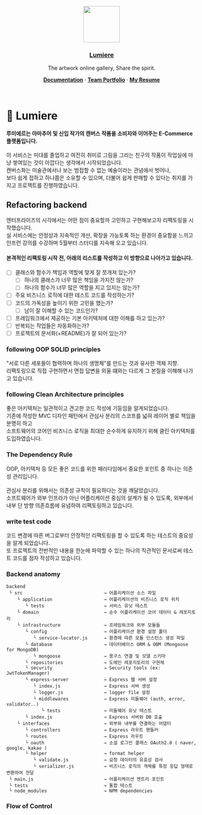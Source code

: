 <p align="center">
  <a href="https://www.lumieregallery.site/">
    <img src="https://user-images.githubusercontent.com/83930702/143972152-84715903-5971-49dc-b782-1a482495b3fc.png" height="96">
    <h3 align="center">Lumiere</h3>
  </a>
</p>

<p align="center">
  The artwork online gallery, Share the spirit.
</p>

<p align="center">
  <a href="https://github.com/heartane/Lumiere-backend/wiki"><strong>Documentation</strong></a> ·
  <a href="https://www.notion.so/Minimanimo-0bd73eaa9a904b5bb554b876603bab0b"><strong>Team Portfolio</strong></a> ·
  <a href="https://github.com/heartane/Lumiere-backend/files/9038245/_.pdf"><strong>My Resume</strong></a>
</p>
<br/>

# 🌟 Lumiere
<p> <strong> 루미에르는 아마추어 및 신입 작가의 캔버스 작품을 소비자와 이어주는 E-Commerce 플랫폼입니다. </strong> <br/>
<br/>
이 서비스는 미대를 졸업하고 여전히 취미로 그림을 그리는 친구의 작품이 작업실에 마냥 쌓여있는 것이 아깝다는 생각에서 시작되었습니다. <br/>
캔버스화는 미술관에서나 보는 범접할 수 없는 예술이라는 관념에서 벗어나, <br/>
보다 쉽게 접하고 하나쯤은 소유할 수 있으며, 더불어 쉽게 판매할 수 있다는 취지를 가지고 프로젝트를 진행하였습니다. </p>

## Refactoring backend
<p>
엔터프라이즈의 시각에서는 어떤 점이 중요할까 고민하고 구현해보고자 리팩토링을 시작했습니다. <br/>
실 서비스에는 안정성과 지속적인 개선, 확장을 가능토록 하는 환경이 중요함을 느끼고 인프런 강의를 수강하며 5월부터 스터디를 지속해 오고 있습니다.
</p>

<h4> 본격적인 리팩토링 시작 전, 아래의 리스트를 작성하고 이 방향으로 나아가고 있습니다. </h4>

- [ ] 클래스와 함수가 책임과 역할에 맞게 잘 쪼개져 있는가?
    - [ ]  하나의 클래스가 너무 많은 책임을 가지진 않는가?
    - [ ]  하나의 함수가 너무 많은 역할을 지고 있지는 않는가?
- [ ]  주요 비즈니스 로직에 대한 테스트 코드를 작성하는가?
- [ ]  코드의 가독성을 높이기 위한 고민을 했는가?
    - [ ]  남이 잘 이해할 수 있는 코드인가?
- [ ]  프레임워크에서 제공하는 기본 아키텍처에 대한 이해를 하고 있는가?
- [ ]  반복되는 작업들은 자동화하는가?
- [ ]  프로젝트의 문서화(+README)가 잘 되어 있는가?

### following OOP SOLID principles
"서로 다른 세포들이 협력하며 하나의 생명체"를 만드는 것과 유사한 객체 지향. <br/>
리팩토링으로 직접 구현하면서 면접 답변을 외울 떄와는 다르게 그 본질을 이해해 나가고 있습니다. <br/>

### following Clean Architecture principles
좋은 아키텍처는 일관적이고 견고한 코드 작성에 기둥임을 알게되었습니다. <br/>
기존에 작성한 MVC 디자인 패턴에서 관심사 분리의 스코프를 넓혀 레이어 별로 책임을 분명히 하고 <br/>
소프트웨어의 코어인 비즈니스 로직을 최대한 순수하게 유지하기 위해 클린 아키텍처를 도입하였습니다. <br/>

### The Dependency Rule
OOP, 아키텍처 등 모든 좋은 코드를 위한 패러다임에서 중요한 포인트 중 하나는 의존성 관리입니다. <br/>
<br/>
관심사 분리를 위해서는 의존성 규칙이 필요하다는 것을 깨달았습니다. <br/>
소프트웨어가 외부 인프라가 아닌 어플리케이션 중심의 설계가 될 수 있도록, 외부에서 내부 단 방향 의존흐름에 유념하여 리팩토링하고 있습니다.  <br/>

### write test code
코드 변경에 따른 버그로부터 안정적인 리팩토링을 할 수 있도록 하는 테스트의 중요성을 알게 되었습니다. <br/>
또 프로젝트의 전반적인 내용을 한눈에 파악할 수 있는 하나의 직관적인 문서로써 테스트 코드를 점차 작성하고 있습니다. <br/>

### Backend anatomy
```
backend 
 └ src                              → 어플리케이션 소스 파일
    └ application                   → 어플리케이션의 비즈니스 로직 위치
       └ tests                      → 서비스 유닛 테스트
    └ domain                        → 순수 어플리케이션 코어 데이터 & 레포지토리
    └ infrastructure                → 프레임워크와 외부 모듈들
       └ config                     → 어플리케이션 환경 설정 폴더
          └ service-locator.js      → 환경에 따른 모듈 인스턴스 생성 파일
       └ database                   → 데이터베이스 ORM & ODM (Mongoose for MongoDB)
          └ mongoose                → 몽구스 연결 및 모델 스키마
       └ repositories               → 도메인 레포지토리의 구현체
       └ security                   → Security tools (ex: JwtTokenManager)
       └ express-server             → Express 웹 서버 설정
          └ index.js                → Express 서버 생성
          └ logger.js               → logger file 설정
          └ middlewares             → Express 미들웨어 (auth, error, validator..)
             └ tests                → 미들웨어 유닛 테스트
       └ index.js                   → Express 서버와 DB 호출
    └ interfaces                    → 외부와 내부를 연결하는 어댑터
       └ controllers                → Express 라우트 핸들러
       └ routes                     → Express 라우트 
       └ oauth                      → 소설 로그인 클래스 OAuth2.0 ( naver, google, kakao )
       └ helper                     → format helper
          └ validate.js             → 요청 데이터의 유효성 검사
          └ serializer.js           → 비즈니스 로직의 객체를 특정 응답 형태로 변환하여 전달
 └ main.js                          → 어플리케이션 엔트리 포인트
 └ tests                            → 통합 테스트 
 └ node_modules                     → NPM dependencies
```

### Flow of Control




